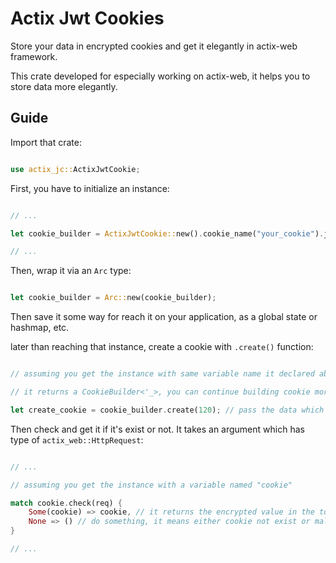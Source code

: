 # Actix Jwt Cookies

Store your data in encrypted cookies and get it elegantly in actix-web framework.

This crate developed for especially working on actix-web, it helps you to store data more elegantly.

## Guide

Import that crate:

```rust

use actix_jc::ActixJwtCookie;

```

First, you have to initialize an instance:

```rust

// ...

let cookie_builder = ActixJwtCookie::new().cookie_name("your_cookie").jwt_key("your jwt key").permanent();

// ...

```

Then, wrap it via an `Arc` type:

```rust

let cookie_builder = Arc::new(cookie_builder);

```

Then save it some way for reach it on your application, as a global state or hashmap, etc.

later than reaching that instance, create a cookie with `.create()` function:

```rust

// assuming you get the instance with same variable name it declared above:

// it returns a CookieBuilder<'_>, you can continue building cookie more or just finish it with `.finish()` method.

let create_cookie = cookie_builder.create(120); // pass the data which you want to encrypt. The type of that data must implement serde::Serialize and serde::Deserialize traits.

```

Then check and get it if it's exist or not. It takes an argument which has type of `actix_web::HttpRequest`:

```rust

// ...

// assuming you get the instance with a variable named "cookie"

match cookie.check(req) {
    Some(cookie) => cookie, // it returns the encrypted value in the token. In this example, "120" as i32.
    None => () // do something, it means either cookie not exist or malformed. If it is malformed, it prints as a log. In later releases, it will be handled by more idiomatic way.
}

// ...

```
